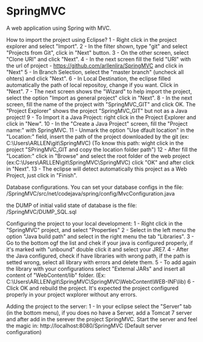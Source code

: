 # SpringMVC
A web application using Spring  with MVC.

How to import the project using Eclipse?
1 - Right click in the project explorer and select "Import".
2 - In the filter shown, type "git" and select "Projects from Git", click in "Next" button.
3 - On the other screen, select "Clone URI" and click "Next".
4 - In the next screen fill the field "URI" with the url of project - https://github.com/arllenlira/SpringMVC and click in "Next"
5 - In Branch Selection, select the "master branch" (uncheck all ohters) and click "Next".
6 - In Local Destination, the eclipse filled automatically the path of local repositoy, change if you want. Click in "Next".
7 - The next screen shows the "Wizard" to help import the project, select the option "Import as general project" click in "Next".
8 - In the next screen, fill the name of the project with "SpringMVC_GIT" and click OK.
The "Project Explorer" shows the project "SpringMVC_GIT" but not as a Java project!
9 - To Import it a Java Project: right click in the Project Explorer and click in "New".
10 - In the "Create a Java Project" screen, fill the "Project name:" with SpringMVC.
11 - Unmark the option "Use dfault location" in the "Location:" field, insert the path of the project downloaded by the git (ex: C:\Users\ARLLEN\git\SpringMVC)
(To know this path: wight click in the project "SPringMVC_GIT and copy the location folder path")
12 - After fill the "Location:" click in "Browse" and select the root folder of the web project (ex:C:\Users\ARLLEN\git\SpringMVC\SpringMVC) click "OK" and after click in "Next".
13 - The eclipse will detect automatically this project as a Web Project, just click in "Finish".

Database configurations.
You can set your database configs in the file:
/SpringMVC/src/net/codejava/spring/config/MvcConfiguration.java

the DUMP of initial valid state of database is the file:
/SpringMVC/DUMP_SQL.sql

Configuring the project to your local development:
1 - Right click in the "SpringMVC" project, and select "Properties"
2 - Select in the left menu the option "Java build path" and select in the right menu the tab "Libraries".
3 - Go to the bottom ogf the list and chek if your java is configured properly, if it's marked with "unbound" double click it and select your JRE7.
4 - After the Java configured, check if have libraries with wrong path, if the path is setted wrong, select all library with errors and delete them.
5 - To add again the library with your configurations select "External JARs" and insert all content of "WebContent/lib" folder. (Ex: C:\Users\ARLLEN\git\SpringMVC\SpringMVC\WebContent\WEB-INF\lib)
6 - Click OK and rebuild the project.
It's expected the project configured properly in your project wxplorer without any errors.

Adding the project to the server:
1 - In your eclipse select the "Server" tab (in the bottom menu), if you does no have a Server, add a Tomcat 7 server and after add in the serever the project SpringMVC.
Start the server and feel the magic in:
http://localhost:8080/SpringMVC 
(Default server configuration)
